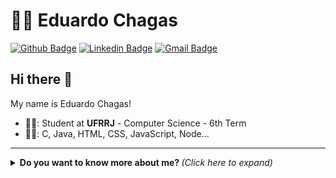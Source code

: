 # :man_technologist: Eduardo Chagas

[![Github Badge](https://img.shields.io/badge/-Github-000?style=flat-square&logo=Github&logoColor=white&link=https://github.com/educhagas00)](https://github.com/educhagas00)
[![Linkedin Badge](https://img.shields.io/badge/-LinkedIn-blue?style=flat-square&logo=Linkedin&logoColor=white&link=https://www.linkedin.com/in/eduardo-chagas-802567267)](https://www.linkedin.com/in/eduardo-chagas-802567267)
[![Gmail Badge](https://img.shields.io/badge/Gmail-D14836?style=flat-square&logo=gmail&logoColor=white)](mailto:dev.educhagas00@gmail.com)

## Hi there 👋

My name is Eduardo Chagas!

- 👨‍🎓: Student at **UFRRJ** - Computer Science - 6th Term
- :man_technologist:: C, Java, HTML, CSS, JavaScript, Node...


---

<details>
  <summary> <b> Do you want to know more about me? </b> <i> (Click here to expand) </i> </summary>
  <br>

<img align="center" width="40%" src="https://github-readme-stats.vercel.app/api/top-langs?username=educhagas00&show_icons=true&theme=highcontrast&locale=en&layout=compact" alt="educhagas00" />
 <img align="center" width="15%" alt="Coding" src="https://media3.giphy.com/media/auicRikMll9pC/giphy.gif?cid=ecf05e47ajw83j3qe66a35dfuftq40qx5aozxx4rc1bfm98k&ep=v1_gifs_related&rid=giphy.gif&ct=s">
</details>
